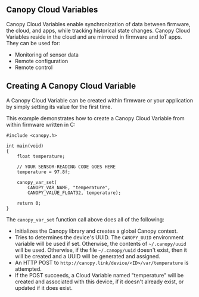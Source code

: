 Canopy Cloud Variables
-------------------------------------------------------------------------------

Canopy Cloud Variables enable synchronization of data between firmware, the
cloud, and apps, while tracking historical state changes.  Canopy Cloud
Variables reside in the cloud and are mirrored in firmware and IoT apps.
They can be used for:

 - Monitoring of sensor data
 - Remote configuration
 - Remote control

Creating A Canopy Cloud Variable
-------------------------------------------------------------------------------
A Canopy Cloud Variable can be created within firmware or your application by
simply setting its value for the first time.

This example demonstrates how to create a Canopy Cloud Variable from within
firmware written in C:

    #include <canopy.h>

    int main(void)
    {
        float temperature;

        // YOUR SENSOR-READING CODE GOES HERE
        temperature = 97.8f;

        canopy_var_set(
            CANOPY_VAR_NAME, "temperature", 
            CANOPY_VALUE_FLOAT32, temperature);

        return 0;
    }

The `canopy_var_set` function call above does all of the following:

  - Initializes the Canopy library and creates a global Canopy context.
  - Tries to determines the device's UUID.  The `CANOPY_UUID` environment
    variable will be used if set.   Otherwise, the contents of `~/.canopy/uuid`
    will be used.  Otherwise, if the file `~/.canopy/uuid` doesn't exist, then
    it will be created and a UUID will be generated and assigned.
  - An HTTP POST to `http://canopy.link/device/<ID>/var/temperature` is
    attempted.
  - If the POST succeeds, a Cloud Variable named "temperature" will be created
    and associated with this device, if it doesn't already exist, or updated if
    it does exist.

